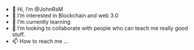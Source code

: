 - 👋 Hi, I’m @JohnRsM
- 👀 I’m interested in Blockchain and web 3.0
- 🌱 I’m currently learning
- 💞️ I’m looking to collaborate with people who can teach me really good stuff.
- 📫 How to reach me ...

<!---
JohnRsM/JohnRsM is a ✨ special ✨ repository because its `README.md` (this file) appears on your GitHub profile.
You can click the Preview link to take a look at your changes.
--->
